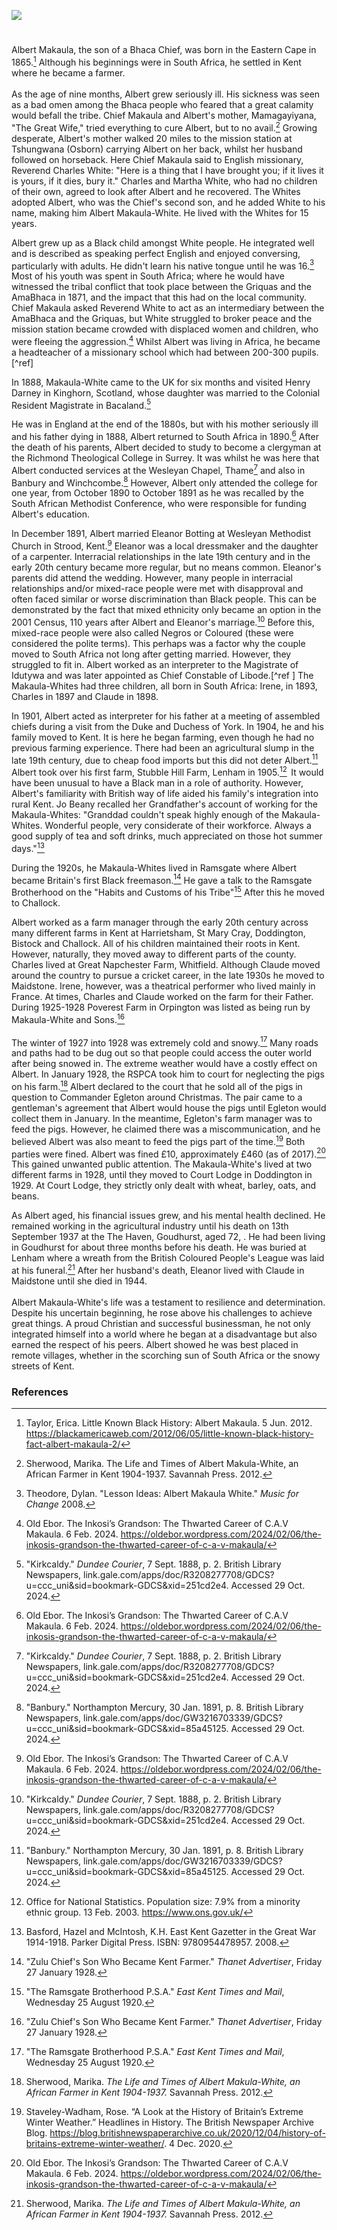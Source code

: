 <a href="https://www.kent-maps.online"><img src="https://kent-map.github.io/mdpress/juncture/ve-button.png"></a>
<param ve-config title="Albert Makaula White" author="Liam Cohen" layout="vtl" 
banner="xxx">

<param ve-map center="Q3246334" zoom="12">

<!-- Historical map layers -->
<param ve-map-layer active allmaps allmaps-id="5aa3ce47b380271b" title="Kent Road Map">

#

Albert Makaula, the son of a Bhaca Chief, was born in the Eastern Cape in 1865.[^ref1] Although his beginnings were in South Africa, he settled in Kent where he became a farmer. 
<br><br>
As the age of nine months, Albert grew seriously ill. His sickness was seen as a bad omen among the Bhaca people who feared that a great calamity would befall the tribe. Chief Makaula and Albert's mother, Mamagayiyana, "The Great Wife," tried everything to cure Albert, but to no avail.[^ref2] Growing desperate, Albert's mother walked 20 miles to the mission station at Tshungwana (Osborn) carrying Albert on her back, whilst her husband followed on horseback. Here Chief Makaula said to English missionary, Reverend Charles White: "Here is a thing that I have brought you; if it lives it is yours, if it dies, bury it." Charles and Martha White, who had no children of their own, agreed to look after Albert and he recovered. The Whites adopted Albert, who was the Chief's second son, and he added White to his name, making him Albert Makaula-White. He lived with the Whites for 15 years.

Albert grew up as a Black child amongst White people. He integrated well and is described as speaking perfect English and enjoyed conversing, particularly with adults. He didn't learn his native tongue until he was 16.[^ref3] Most of his youth was spent in South Africa; where he would have witnessed the tribal conflict that took place between the Griquas and the AmaBhaca in 1871, and the impact that this had on the local community. Chief Makaula asked Reverend White to act as an intermediary between the AmaBhaca and the Griquas, but White struggled to broker peace and the mission station became crowded with displaced women and children, who were fleeing the aggression.[^ref4] Whilst Albert was living in Africa, he became a headteacher of a missionary school which had between 200-300 pupils.[^ref]

In 1888, Makaula-White came to the UK for six months and visited Henry Darney in Kinghorn, Scotland, whose daughter was married to the Colonial Resident Magistrate in Bacaland.[^ref5]

He was in England at the end of the 1880s, but with his mother seriously ill and his father dying in 1888, Albert returned to South Africa in 1890.[^ref4] After the death of his parents, Albert decided to study to become a clergyman at the Richmond Theological College in Surrey. It was whilst he was here that Albert conducted services at the Wesleyan Chapel, Thame[^ref5] and also in Banbury and Winchcombe.[^ref6]  However, Albert only attended the college for one year, from October 1890 to October 1891 as he was recalled by the South African Methodist Conference, who were responsible for funding Albert's education. 

In December 1891, Albert married Eleanor Botting at Wesleyan Methodist Church in Strood, Kent.[^ref4] Eleanor was a local dressmaker and the daughter of a carpenter. Interracial relationships in the late 19th century and in the early 20th century became more regular, but no means common. Eleanor's parents did attend the wedding. However, many people in interracial relationships and/or mixed-race people were met with disapproval and often faced similar or worse discrimination than Black people. This can be demonstrated by the fact that mixed ethnicity only became an option in the 2001 Census, 110 years after Albert and Eleanor's marriage.[^ref5] Before this, mixed-race people were also called Negros or Coloured (these were considered the polite terms). This perhaps was a factor why the couple moved to South Africa not long after getting married. However, they struggled to fit in. Albert worked as an interpreter to the Magistrate of Idutywa and was later appointed as Chief Constable of Libode.[^ref ] The Makaula-Whites had three children, all born in South Africa: Irene, in 1893, Charles in 1897 and Claude in 1898. 
<param ve-image url="https://upload.wikimedia.org/wikipedia/commons/4/41/Wesleyan_Church_Strood.jpg" label="Wesleyan Church, Strood" attribution="Postcard, Public domain, via Wikimedia Commons">

In 1901, Albert acted as interpreter for his father at a meeting of assembled chiefs during a visit from the Duke and Duchess of York. In 1904, he and his family moved to Kent. It is here he began farming, even though he had no previous farming experience. There had been an agricultural slump in the late 19th century, due to cheap food imports but this did not deter Albert.[^ref6] Albert took over his first farm, Stubble Hill Farm, Lenham in 1905.[^ref7]  It would have been unusual to have a Black man in a role of authority. However, Albert's familiarity with British way of life aided his family's integration into rural Kent. Jo Beany recalled her Grandfather's account of working for the Makaula-Whites: "Granddad couldn't speak highly enough of the Makaula-Whites. Wonderful people, very considerate of their workforce. Always a good supply of tea and soft drinks, much appreciated on those hot summer days."[^ref8]
<param ve-image url="https://upload.wikimedia.org/wikipedia/commons/8/8e/Theodoor_Verstraete_-_Farming_-_1906-T_-_Museum_of_Fine_Arts_Ghent_%28MSK%29.jpg" label="Farming, 1906" attribution="Théodore Verstraete, Museum of Fine Arts, Ghent, Public domain, via Wikimedia Commons">

During the 1920s, he Makaula-Whites lived in Ramsgate where Albert became Britain's first Black freemason.[^ref9] He gave a talk to the Ramsgate Brotherhood on the "Habits and Customs of his Tribe"[^ref10] After this he moved to Challock.

Albert worked as a farm manager through the early 20th century across many different farms in Kent at Harrietsham, St Mary Cray, Doddington, Bistock and Challock. All of his children maintained their roots in Kent. However, naturally, they moved away to different parts of the county. Charles lived at Great Napchester Farm, Whitfield. Although Claude moved around the country to pursue a cricket career, in the late 1930s he moved to Maidstone. Irene, however, was a theatrical performer who lived mainly in France. At times, Charles and Claude worked on the farm for their Father. During 1925-1928 Poverest Farm in Orpington was listed as being run by Makaula-White and Sons.[^ref9]
<br><br>
The winter of 1927 into 1928 was extremely cold and snowy.[^ref10] Many roads and paths had to be dug out so that people could access the outer world after being snowed in. The extreme weather would have a costly effect on Albert. In January 1928, the RSPCA took him to court for neglecting the pigs on his farm.[^ref11] Albert declared to the court that he sold all of the pigs in question to Commander Egleton around Christmas. The pair came to a gentleman's agreement that Albert would house the pigs until Egleton would collect them in January. In the meantime, Egleton's farm manager was to feed the pigs. However, he claimed there was a miscommunication, and he believed Albert was also meant to feed the pigs part of the time.[^ref12] Both parties were fined. Albert was fined £10, approximately £460 (as of 2017).[^ref13] This gained unwanted public attention. The Makaula-White's lived at two different farms in 1928, until they moved to Court Lodge in Doddington in 1929. At Court Lodge, they strictly only dealt with wheat, barley, oats, and beans. 
<param ve-image url="https://upload.wikimedia.org/wikipedia/commons/d/d5/Ordnance_Survey_Half-inch_Sheet_40_Chatham_Margate_%26_Hastings%2C_Published_1927.jpg" label="Kent 1927" attribution="Director General of the Ordnance Survey, UK, Public domain, via Wikimedia Commons">

As Albert aged, his financial issues grew, and his mental health declined. He remained working in the agricultural industry until his death on 13th September 1937 at the The Haven, Goudhurst, aged 72, . He had been living in Goudhurst for about three months before his death. He was buried at Lenham where a wreath from the British Coloured People's League was laid at his funeral.[^ref14] After her husband's death, Eleanor lived with Claude in Maidstone until she died in 1944. 
<br><br>
Albert Makaula-White's life was a testament to resilience and determination. Despite his uncertain beginning, he rose above his challenges to achieve great things. A proud Christian and successful businessman, he not only integrated himself into a world where he began at a disadvantage but also earned the respect of his peers. Albert showed he was best placed in remote villages, whether in the scorching sun of South Africa or the snowy streets of Kent.  


### References

[^ref1]: Taylor, Erica. Little Known Black History: Albert Makaula. 5 Jun. 2012. https://blackamericaweb.com/2012/06/05/little-known-black-history-fact-albert-makaula-2/ 
[^ref2]: Sherwood, Marika. The Life and Times of Albert Makula-White, an African Farmer in Kent 1904-1937. Savannah Press. 2012. 
[^ref3]: Theodore, Dylan. "Lesson Ideas: Albert Makaula White." _Music for Change_ 2008.
[^ref3]: "Letter from the Rev. Charles White, dated Osborn, September 30th, 1871." The Missionary Notices, no. CCVIIand39, 1 Mar. 1872, pp. 38+. Nineteenth Century UK Periodicals, link.gale.com/apps/doc/CC1903165422/GDCS?u=ccc_uni&sid=bookmark-GDCS&xid=01bffcec. Accessed 29 Oct. 2024.
[^ref5]: "Kirkcaldy." _Dundee Courier_, 7 Sept. 1888, p. 2. British Library Newspapers, link.gale.com/apps/doc/R3208277708/GDCS?u=ccc_uni&sid=bookmark-GDCS&xid=251cd2e4. Accessed 29 Oct. 2024.
[^ref4]: Old Ebor. The Inkosi’s Grandson: The Thwarted Career of C.A.V Makaula. 6 Feb. 2024. https://oldebor.wordpress.com/2024/02/06/the-inkosis-grandson-the-thwarted-career-of-c-a-v-makaula/ 
[^ref5]: "Thame." Bucks Herald (Aylesbury, England) [British Library Newspapers], 21 Feb. 1891, p. 7. British Library Newspapers, link.gale.com/apps/doc/IG3220353267/GDCS?u=ccc_uni&sid=bookmark-GDCS&xid=d84ab576. Accessed 29 Oct. 2024.
[^ref6]:"Banbury." Northampton Mercury, 30 Jan. 1891, p. 8. British Library Newspapers, link.gale.com/apps/doc/GW3216703339/GDCS?u=ccc_uni&sid=bookmark-GDCS&xid=85a45125. Accessed 29 Oct. 2024.

[^ref6]: Kent Archives. “Albert Makaula-White post.” https://www.facebook.com/KentArchives/posts/2227854737324649/. 
[^ref7]: Office for National Statistics. Population size: 7.9% from a minority ethnic group. 13 Feb. 2003. https://www.ons.gov.uk/ 
[^ref8]: Basford, Hazel and McIntosh, K.H. East Kent Gazetter in the Great War 1914-1918. Parker Digital Press. ISBN: 9780954478957. 2008. 
[^ref9]: "Zulu Chief's Son Who Became Kent Farmer." _Thanet Advertiser_, Friday 27 January 1928.
[^ref10]: "The Ramsgate Brotherhood P.S.A." _East Kent Times and Mail_, Wednesday 25 August 1920.
[^ref9]: Sherwood, Marika. _The Life and Times of Albert Makula-White, an African Farmer in Kent 1904-1937._ Savannah Press. 2012. 
[^ref10]: Sherwood, Marika. _The Life and Times of Albert Makula-White, an African Farmer in Kent 1904-1937_. Savannah Press. 2012. 
[^ref11]: Sherwood, Marika. _The Life and Times of Albert Makula-White, an African Farmer in Kent 1904-1937._ Savannah Press. 2012. 
[^ref12]: Staveley-Wadham, Rose. “A Look at the History of Britain’s Extreme Winter Weather.” Headlines in History. The British Newspaper Archive Blog. https://blog.britishnewspaperarchive.co.uk/2020/12/04/history-of-britains-extreme-winter-weather/. 4 Dec. 2020. 
[^ref13]: Old Ebor. The Inkosi’s Grandson: The Thwarted Career of C.A.V Makaula. 6 Feb. 2024. https://oldebor.wordpress.com/2024/02/06/the-inkosis-grandson-the-thwarted-career-of-c-a-v-makaula/ 
[^ref14]: Sherwood, Marika. _The Life and Times of Albert Makula-White, an African Farmer in Kent 1904-1937._ Savannah Press. 2012. 
[^ref15]: The National Archives. Currency Converter : 1270-2017.  https://www.nationalarchives.gov.uk/currency-converter/#currency-result. 
[^ref16]: "Death at Kent Home, of First Zulu to Become Freemason." _Kent Messenger_ 1937.


 
